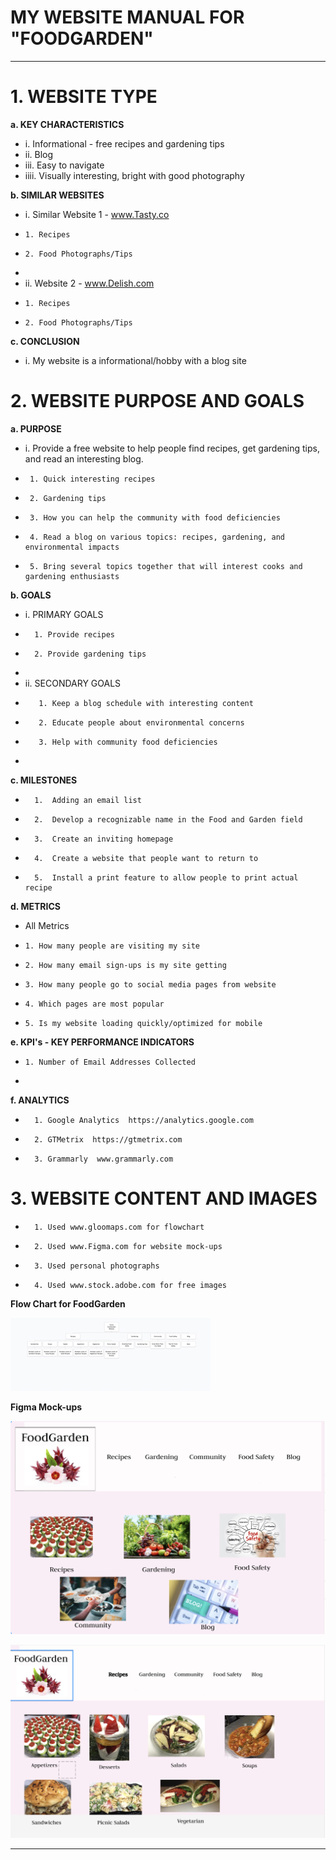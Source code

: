 # MY WEBSITE MANUAL FOR "FOODGARDEN"
___
# 1. WEBSITE TYPE

  **a. KEY CHARACTERISTICS**
 - i. Informational - free recipes and gardening tips
- ii. Blog
- iii. Easy to navigate
- iiii. Visually interesting, bright with good photography

 **b. SIMILAR WEBSITES**
 - i. Similar Website 1 - www.Tasty.co
 -     1. Recipes
 -     2. Food Photographs/Tips
 -  
 - ii. Website 2 - www.Delish.com
 -     1. Recipes
 -     2. Food Photographs/Tips

 **c. CONCLUSION**
- i. My website is a informational/hobby with a blog site 

# 2. WEBSITE PURPOSE AND GOALS
**a. PURPOSE**
- i.  Provide a free website to help people find recipes, get gardening tips, and read an interesting blog.
 -      1. Quick interesting recipes 
 -      2. Gardening tips
 -      3. How you can help the community with food deficiencies
 -      4. Read a blog on various topics: recipes, gardening, and environmental impacts
 -      5. Bring several topics together that will interest cooks and gardening enthusiasts
 
**b. GOALS**
- i.   PRIMARY GOALS
-       1. Provide recipes
-       2. Provide gardening tips
-       
- ii.  SECONDARY GOALS
-        1. Keep a blog schedule with interesting content
-        2. Educate people about environmental concerns
-        3. Help with community food deficiencies
-        
**c. MILESTONES**
-       1.  Adding an email list
-       2.  Develop a recognizable name in the Food and Garden field
-       3.  Create an inviting homepage  
-       4.  Create a website that people want to return to  
-       5.  Install a print feature to allow people to print actual recipe

**d. METRICS**
-   All Metrics
-     1. How many people are visiting my site
-     2. How many email sign-ups is my site getting
-     3. How many people go to social media pages from website
-     4. Which pages are most popular
-     5. Is my website loading quickly/optimized for mobile

**e. KPI's - KEY PERFORMANCE INDICATORS**

-     1. Number of Email Addresses Collected
-     
**f. ANALYTICS**
-       1. Google Analytics  https://analytics.google.com
-       2. GTMetrix  https://gtmetrix.com 
-       3. Grammarly  www.grammarly.com

# 3. WEBSITE CONTENT AND IMAGES

-       1. Used www.gloomaps.com for flowchart
-       2. Used www.Figma.com for website mock-ups
-       3. Used personal photographs
-       4. Used www.stock.adobe.com for free images

**Flow Chart for FoodGarden** 

![Website flowchart](https://github.com/CygnusX123/Mod-2_Web_Dev_Specialist/blob/master/FoodGarden%20Website%20Flowchart%20Small.jpeg)

**Figma Mock-ups**

![Figma Website Main Page Mock-up](https://github.com/CygnusX123/Mod-2_Web_Dev_Specialist/blob/master/Main%20Page%20Website.png)

![Figma Recipe Page Choice mock-up](https://github.com/CygnusX123/Mod-2_Web_Dev_Specialist/blob/master/Recipe%20Choice%20page.png)
- --




